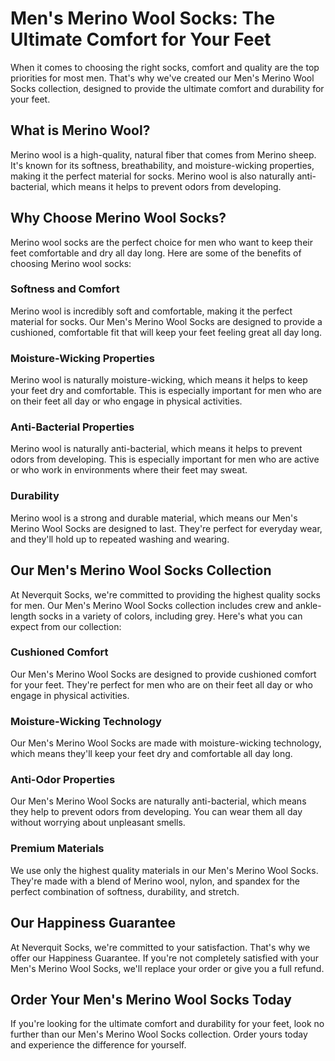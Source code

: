 # Men's Merino Wool Socks: The Ultimate Comfort for Your Feet

When it comes to choosing the right socks, comfort and quality are the top priorities for most men. That's why we've created our Men's Merino Wool Socks collection, designed to provide the ultimate comfort and durability for your feet.

## What is Merino Wool?

Merino wool is a high-quality, natural fiber that comes from Merino sheep. It's known for its softness, breathability, and moisture-wicking properties, making it the perfect material for socks. Merino wool is also naturally anti-bacterial, which means it helps to prevent odors from developing.

## Why Choose Merino Wool Socks?

Merino wool socks are the perfect choice for men who want to keep their feet comfortable and dry all day long. Here are some of the benefits of choosing Merino wool socks:

### Softness and Comfort

Merino wool is incredibly soft and comfortable, making it the perfect material for socks. Our Men's Merino Wool Socks are designed to provide a cushioned, comfortable fit that will keep your feet feeling great all day long.

### Moisture-Wicking Properties

Merino wool is naturally moisture-wicking, which means it helps to keep your feet dry and comfortable. This is especially important for men who are on their feet all day or who engage in physical activities.

### Anti-Bacterial Properties

Merino wool is naturally anti-bacterial, which means it helps to prevent odors from developing. This is especially important for men who are active or who work in environments where their feet may sweat.

### Durability

Merino wool is a strong and durable material, which means our Men's Merino Wool Socks are designed to last. They're perfect for everyday wear, and they'll hold up to repeated washing and wearing.

## Our Men's Merino Wool Socks Collection

At Neverquit Socks, we're committed to providing the highest quality socks for men. Our Men's Merino Wool Socks collection includes crew and ankle-length socks in a variety of colors, including grey. Here's what you can expect from our collection:

### Cushioned Comfort

Our Men's Merino Wool Socks are designed to provide cushioned comfort for your feet. They're perfect for men who are on their feet all day or who engage in physical activities.

### Moisture-Wicking Technology

Our Men's Merino Wool Socks are made with moisture-wicking technology, which means they'll keep your feet dry and comfortable all day long.

### Anti-Odor Properties

Our Men's Merino Wool Socks are naturally anti-bacterial, which means they help to prevent odors from developing. You can wear them all day without worrying about unpleasant smells.

### Premium Materials

We use only the highest quality materials in our Men's Merino Wool Socks. They're made with a blend of Merino wool, nylon, and spandex for the perfect combination of softness, durability, and stretch.

## Our Happiness Guarantee

At Neverquit Socks, we're committed to your satisfaction. That's why we offer our Happiness Guarantee. If you're not completely satisfied with your Men's Merino Wool Socks, we'll replace your order or give you a full refund.

## Order Your Men's Merino Wool Socks Today

If you're looking for the ultimate comfort and durability for your feet, look no further than our Men's Merino Wool Socks collection. Order yours today and experience the difference for yourself.